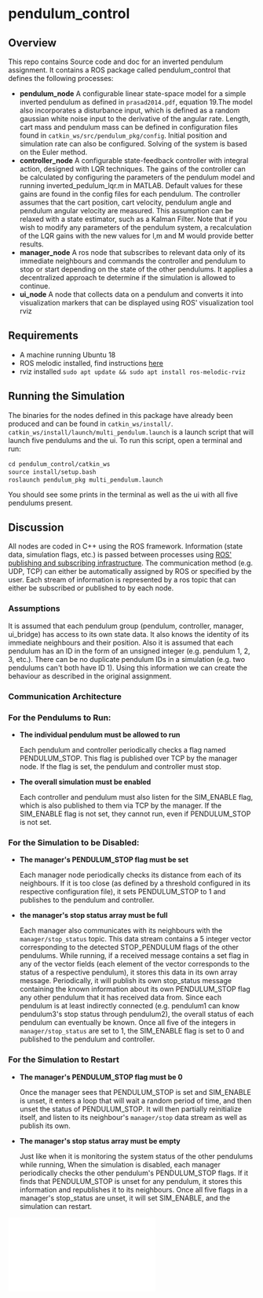 # pendulum_control
## Overview

This repo contains Source code and doc for an inverted pendulum assignment. It contains a ROS package called pendulum_control that defines the following processes:

- **pendulum_node** 
	A configurable linear state-space model for a simple inverted pendulum as defined in `prasad2014.pdf`, equation 19.The model also incorporates a disturbance input, which is defined as a random gaussian white noise input to the derivative of the angular rate. Length, cart mass and pendulum mass can be defined in configuration files found in `catkin_ws/src/pendulum_pkg/config`. Initial position and simulation rate can also be configured. Solving of the system is based on the Euler method.
-  **controller_node**
	A configurable state-feedback controller with integral action, designed with LQR techniques. The gains of the controller can be calculated by configuring the parameters of the pendulum model and running inverted_pedulum_lqr.m in MATLAB. Default values for these gains are found in the config files for each pendulum. The controller assumes that the cart position, cart velocity, pendulum angle and pendulum angular velocity are measured. This assumption can be relaxed with a state estimator, such as a Kalman Filter. Note that if you wish to modify any parameters of the pendulum system, a recalculation of the LQR gains with the new values for l,m and M would provide better results.
- **manager_node** 
	A ros node that subscribes to relevant data only of its immediate neighbours and commands the controller and pendulum to stop or start depending on the state of the other pendulums. It applies a decentralized approach te determine if the simulation is allowed to continue.
- **ui_node**
	A node that collects data on a pendulum and converts it into visualization markers that can be displayed using ROS' visualization tool rviz

## Requirements

- A machine running Ubuntu 18
- ROS melodic installed, find instructions [here](http://wiki.ros.org/melodic/Installation/Ubuntu)
- rviz installed ``sudo apt update && sudo apt install ros-melodic-rviz``

## Running the Simulation

The binaries for the nodes defined in this package have already been produced and can be found in `catkin_ws/install/`. `catkin_ws/install/launch/multi_pendulum.launch` is a launch script that will launch five pendulums and the ui. To run this script, open a terminal and run:

```
cd pendulum_control/catkin_ws
source install/setup.bash
roslaunch pendulum_pkg multi_pendulum.launch
```
You should see some prints in the terminal as well as the ui with all five pendulums present.

## Discussion

All nodes are coded in C++ using the ROS framework. Information (state data, simulation flags, etc.) is passed between processes using  [ROS' publishing and subscribing infrastructure](http://wiki.ros.org/roscpp/Overview/Publishers%20and%20Subscribers). The communication method (e.g. UDP, TCP) can either be automatically assigned by ROS or specified by the user. Each stream of information is represented by a ros topic that can either be subscribed or published to by each node.

### Assumptions
It is assumed that each pendulum group (pendulum, controller, manager, ui_bridge) has access to its own state data. It also knows the identity of its immediate neighbours and their position. Also it is assumed that each pendulum has an ID in the form of an unsigned integer (e.g. pendulum 1, 2, 3, etc.). There can be no duplicate pendulum IDs in a simulation (e.g. two pendulums can't both have ID 1). Using this information we can create the behaviour as described in the original assignment.

### Communication Architecture

### For the Pendulums to Run:

- **The individual pendulum must be allowed to run** 

	Each pendulum and controller periodically checks a flag named PENDULUM_STOP. This flag is published over TCP by the manager node. If the flag is set, the pendulum and controller must stop.

- **The overall simulation must be enabled**

	Each controller and pendulum must also listen for the SIM_ENABLE flag, which is also published to them via TCP by the manager. If the SIM_ENABLE flag is not set, they cannot run, even if PENDULUM_STOP is not set.

### For the Simulation to be Disabled:

- **The manager's PENDULUM_STOP flag must be set** 

	Each manager node periodically checks its distance from each of its neighbours. If it is too close (as defined by a threshold configured in its respective configuration file), it sets PENDULUM_STOP to 1 and publishes to the pendulum and controller.

- **the manager's stop status array must be full**

	Each manager also communicates with its neighbours with the `manager/stop_status` topic. This data stream contains a 5 integer vector corresponding to the detected STOP_PENDULUM flags of the other pendulums. While running, if a received message contains a set flag in any of the vector fields (each element of the vector corresponds to the status of a respective pendulum), it stores this data in its own array message. Periodically, it will publish its own stop_status message containing the known information about its own PENDULUM_STOP flag any other pendulum that it has received data from. Since each pendulum is at least indirectly connected (e.g. pendulum1 can know pendulum3's stop status through pendulum2), the overall status of each pendulum can eventually be known. Once all five of the integers in `manager/stop_status` are set to 1, the SIM_ENABLE flag is set to 0 and published to the pendulum and controller.

### For the Simulation to Restart

- **The manager's PENDULUM_STOP flag must be 0**

	Once the manager sees that PENDULUM_STOP is set and SIM_ENABLE is unset, it enters a loop that will wait a random period of time, and then unset the status of PENDULUM_STOP. It will then partially reinitialize itself, and listen to its neighbour's `manager/stop` data stream as well as publish its own.
- **The manager's stop status array must be empty**

	Just like when it is monitoring the system status of the other pendulums while running, When the simulation is disabled, each manager periodically checks the other pendulum's PENDULUM_STOP flags. If it finds that PENDULUM_STOP is unset for any pendulum, it stores this information and republishes it to its neighbours. Once all five flags in a manager's stop_status are unset, it will set SIM_ENABLE, and the simulation can restart.

![One Pendulum Communication Description](images/one_pendulum_diagram.pdf)